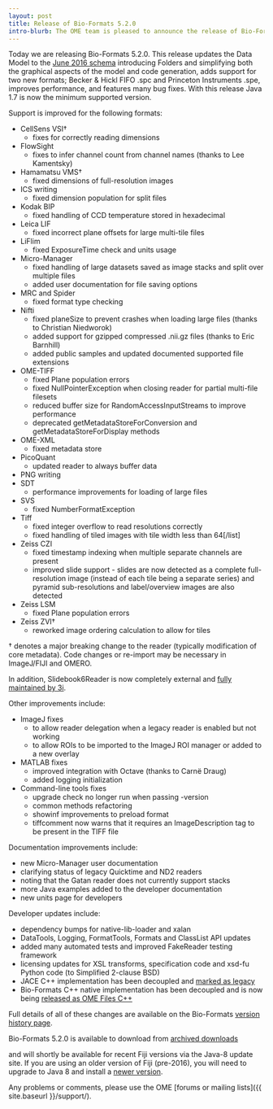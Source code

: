 ```yaml
---
layout: post
title: Release of Bio-Formats 5.2.0
intro-blurb: The OME team is pleased to announce the release of Bio-Formats 5.2.0
---
```

Today we are releasing Bio-Formats 5.2.0. This release updates the
Data Model to the [June 2016 schema](https://www.openmicroscopy.org/site/support/ome-model/schemas/june-2016.html)
introducing Folders and simplifying both the graphical aspects of the
model and code generation, adds support for two new formats; Becker &
Hickl FIFO .spc and Princeton Instruments .spe, improves performance,
and features many bug fixes. With this release Java 1.7 is now the
minimum supported version.

Support is improved for the following formats:

-  CellSens VSI†
    -  fixes for correctly reading dimensions
-  FlowSight
    -  fixes to infer channel count from channel names (thanks to Lee Kamentsky)
-  Hamamatsu VMS†
    -  fixed dimensions of full-resolution images
-  ICS writing
    -  fixed dimension population for split files
-  Kodak BIP
    -  fixed handling of CCD temperature stored in hexadecimal
-  Leica LIF
    -  fixed incorrect plane offsets for large multi-tile files
-  LiFlim
    -  fixed ExposureTime check and units usage
-  Micro-Manager
    -  fixed handling of large datasets saved as image stacks and split over multiple files
    -  added user documentation for file saving options
-  MRC and Spider
    -  fixed format type checking
-  Nifti
    -  fixed planeSize to prevent crashes when loading large files (thanks to Christian Niedworok)
    -  added support for gzipped compressed .nii.gz files (thanks to Eric Barnhill)
    -  added public samples and updated documented supported file extensions
-  OME-TIFF
    -  fixed Plane population errors
    -  fixed NullPointerException when closing reader for partial multi-file filesets
    -  reduced buffer size for RandomAccessInputStreams to improve performance
    -  deprecated getMetadataStoreForConversion and getMetadataStoreForDisplay methods
-  OME-XML
    -  fixed metadata store
-  PicoQuant
    -  updated reader to always buffer data
-  PNG writing
-  SDT
    -  performance improvements for loading of large files
-  SVS
    -  fixed NumberFormatException
-  Tiff
    -  fixed integer overflow to read resolutions correctly
    -  fixed handling of tiled images with tile width less than 64[/list]
-  Zeiss CZI
    -  fixed timestamp indexing when multiple separate channels are present
    -  improved slide support - slides are now detected as a complete full-resolution image (instead of each tile being a separate series) and pyramid sub-resolutions and label/overview images are also detected
-  Zeiss LSM
    -  fixed Plane population errors
-  Zeiss ZVI†
    -  reworked image ordering calculation to allow for tiles

 † denotes a major breaking change to the reader (typically modification of core metadata). Code changes or re-import may be necessary in ImageJ/FIJI and OMERO.

In addition, Slidebook6Reader is now completely external and [fully
maintained by 3i](https://www.openmicroscopy.org/info/slidebook).

Other improvements include:

-  ImageJ fixes
    -  to allow reader delegation when a legacy reader is enabled but not working
    -  to allow ROIs to be imported to the ImageJ ROI manager or added to a new overlay
-  MATLAB fixes
    -  improved integration with Octave (thanks to Carnë Draug)
    -  added logging initialization
-  Command-line tools fixes
    -  upgrade check no longer run when passing -version
    -  common methods refactoring
    -  showinf improvements to preload format
    -  tiffcomment now warns that it requires an ImageDescription tag to be present in the TIFF file

Documentation improvements include:

-  new Micro-Manager user documentation
-  clarifying status of legacy Quicktime and ND2 readers
-  noting that the Gatan reader does not currently support stacks
-  more Java examples added to the developer documentation
-  new units page for developers

Developer updates include:

-  dependency bumps for native-lib-loader and xalan
-  DataTools, Logging, FormatTools, Formats and ClassList API updates
-  added many automated tests and improved FakeReader testing framework
-  licensing updates for XSL transforms, specification code and xsd-fu Python code (to Simplified 2-clause BSD)
-  JACE C++ implementation has been decoupled and [marked as legacy](https://github.com/ome/bio-formats-jace)
-  Bio-Formats C++ native implementation has been decoupled and is now being [released as OME Files C++](https://downloads.openmicroscopy.org/ome-files-cpp/)

Full details of all of these changes are available on the Bio-Formats
[version history page](https://www.openmicroscopy.org/site/support/bio-formats5.2/about/whats-new.html).

Bio-Formats 5.2.0 is available to download from [archived
downloads](https://downloads.openmicroscopy.org/bio-formats/5.2.0/)

and will shortly be available for recent Fiji versions via the Java-8
update site. If you are using an older version of Fiji (pre-2016), you
will need to upgrade to Java 8 and install a [newer
version](http://imagej.net/2016-05-10_-_ImageJ_HOWTO_-_Java_8,_Java_6,_Java_3D).

Any problems or comments, please use the OME [forums or mailing lists]({{ site.baseurl }}/support/).
